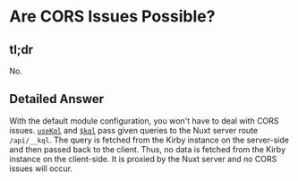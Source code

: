 # Are CORS Issues Possible?

## tl;dr

No.

## Detailed Answer

With the default module configuration, you won't have to deal with CORS issues. [`useKql`](/api/use-kql) and [`$kql`](/api/kql) pass given queries to the Nuxt server route `/api/__kql`. The query is fetched from the Kirby instance on the server-side and then passed back to the client. Thus, no data is fetched from the Kirby instance on the client-side. It is proxied by the Nuxt server and no CORS issues will occur.
